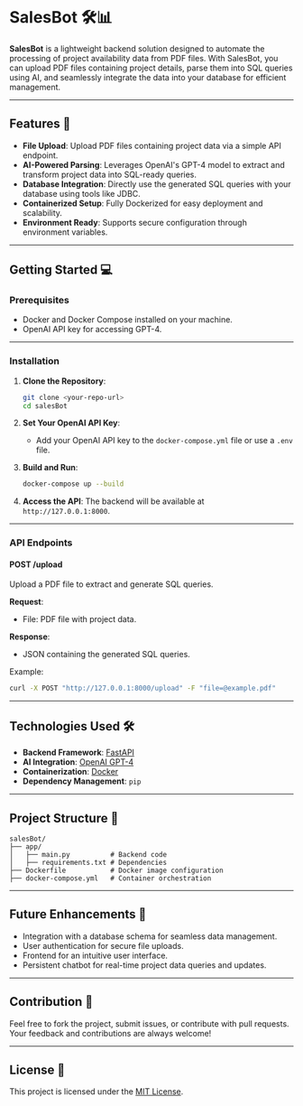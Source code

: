  # SalesBot 🛠️📊

 **SalesBot** is a lightweight backend solution designed to automate the processing of project availability data from PDF files. With SalesBot, you can upload PDF files containing project details, parse them into SQL queries using AI, and seamlessly integrate the data into your database for efficient management.

 ---

 ## Features 🚀
 - **File Upload**: Upload PDF files containing project data via a simple API endpoint.
 - **AI-Powered Parsing**: Leverages OpenAI's GPT-4 model to extract and transform project data into SQL-ready queries.
 - **Database Integration**: Directly use the generated SQL queries with your database using tools like JDBC.
 - **Containerized Setup**: Fully Dockerized for easy deployment and scalability.
 - **Environment Ready**: Supports secure configuration through environment variables.

 ---

 ## Getting Started 💻

 ### Prerequisites
 - Docker and Docker Compose installed on your machine.
 - OpenAI API key for accessing GPT-4.

 ---

 ### Installation

 1. **Clone the Repository**:
    ```bash
    git clone <your-repo-url>
    cd salesBot
    ```

 2. **Set Your OpenAI API Key**:
    - Add your OpenAI API key to the `docker-compose.yml` file or use a `.env` file.

 3. **Build and Run**:
    ```bash
    docker-compose up --build
    ```

 4. **Access the API**:
    The backend will be available at `http://127.0.0.1:8000`.

 ---

 ### API Endpoints
 #### **POST /upload**
 Upload a PDF file to extract and generate SQL queries.

 **Request**:
 - File: PDF file with project data.

 **Response**:
 - JSON containing the generated SQL queries.

 Example:
 ```bash
 curl -X POST "http://127.0.0.1:8000/upload" -F "file=@example.pdf"
 ```

 ---

 ## Technologies Used 🛠️
 - **Backend Framework**: [FastAPI](https://fastapi.tiangolo.com/)
 - **AI Integration**: [OpenAI GPT-4](https://platform.openai.com/)
 - **Containerization**: [Docker](https://www.docker.com/)
 - **Dependency Management**: `pip`

 ---

 ## Project Structure 📁
 ```
 salesBot/
 ├── app/
 │   ├── main.py          # Backend code
 │   ├── requirements.txt # Dependencies
 ├── Dockerfile           # Docker image configuration
 ├── docker-compose.yml   # Container orchestration
 ```

 ---

 ## Future Enhancements 🌟
 - Integration with a database schema for seamless data management.
 - User authentication for secure file uploads.
 - Frontend for an intuitive user interface.
 - Persistent chatbot for real-time project data queries and updates.

 ---

 ## Contribution 🤝
 Feel free to fork the project, submit issues, or contribute with pull requests. Your feedback and contributions are always welcome!

 ---

 ## License 📜
 This project is licensed under the [MIT License](LICENSE).

